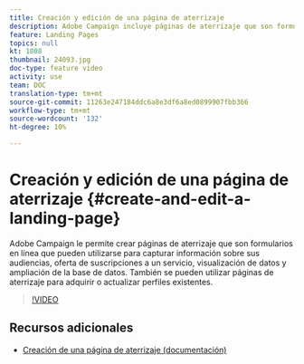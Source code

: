 ```yaml
---
title: Creación y edición de una página de aterrizaje
description: Adobe Campaign incluye páginas de aterrizaje que son formularios en línea que pueden utilizarse para capturar información sobre sus audiencias, oferta de suscripciones a un servicio, visualización de datos y ampliación de la base de datos. También se pueden utilizar páginas de aterrizaje para adquirir o actualizar perfiles existentes. En estos vídeos se explica cómo crear, editar y probar páginas de aterrizaje en Adobe Campaign Standard.
feature: Landing Pages
topics: null
kt: 1808
thumbnail: 24093.jpg
doc-type: feature video
activity: use
team: DOC
translation-type: tm+mt
source-git-commit: 11263e247184ddc6a8e3df6a8ed0899907fbb366
workflow-type: tm+mt
source-wordcount: '132'
ht-degree: 10%

---
```



# Creación y edición de una página de aterrizaje {#create-and-edit-a-landing-page}

Adobe Campaign le permite crear páginas de aterrizaje que son formularios en línea que pueden utilizarse para capturar información sobre sus audiencias, oferta de suscripciones a un servicio, visualización de datos y ampliación de la base de datos. También se pueden utilizar páginas de aterrizaje para adquirir o actualizar perfiles existentes.

>[!VIDEO](https://video.tv.adobe.com/v/24093?quality=12)

## Recursos adicionales

* [Creación de una página de aterrizaje (documentación)](https://docs.campaign.adobe.com/doc/standard/getting_started/en/ACS_CreateLandingPage.html)
